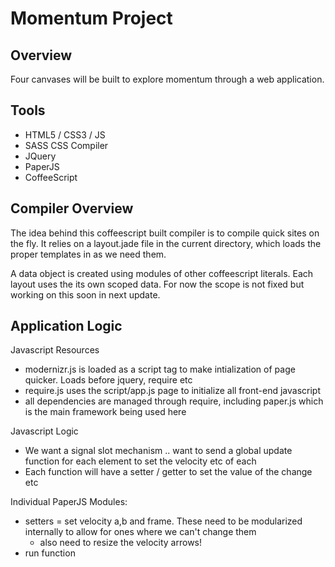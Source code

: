 Momentum Project
=

Overview
-

Four canvases will be built to explore momentum through a web application. 

Tools
-

-	HTML5 / CSS3 / JS
-	SASS CSS Compiler
-	JQuery
-	PaperJS
-	CoffeeScript

Compiler Overview
-

The idea behind this coffeescript built compiler is to compile quick sites on the fly. It relies on a layout.jade file in the current directory, which loads the proper templates in as we need them. 

A data object is created using modules of other coffeescript literals. Each layout uses the its own scoped data. For now the scope is not fixed but working on this soon in next update.

Application Logic
-

Javascript Resources

-	modernizr.js is loaded as a script tag to make intialization of page quicker. Loads before jquery, require etc
-	require.js uses the script/app.js page to initialize all front-end javascript
-	all dependencies are managed through require, including paper.js which is the main framework being used here

Javascript Logic

-	We want a signal slot mechanism .. want to send a global update function for each element to set the velocity etc of each
-	Each function will have a setter / getter to set the value of the change etc


Individual PaperJS Modules:

-	setters = set velocity a,b and frame. These need to be modularized internally to allow for ones where we can't change them
	-	also need to resize the velocity arrows!
-	run function

